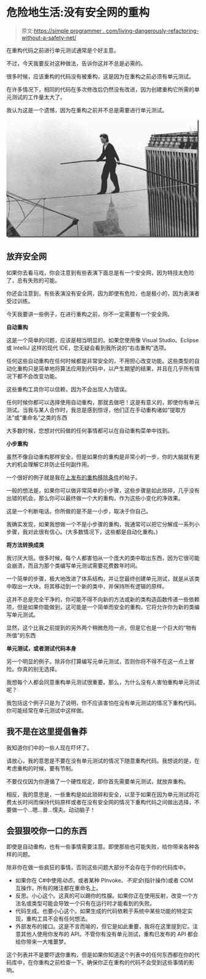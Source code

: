 # 危险地生活:没有安全网的重构

> 原文:[https://simple programmer . com/living-dangerously-refactoring-without-a-safety-net/](https://simpleprogrammer.com/living-dangerously-refactoring-without-a-safety-net/)

在重构代码之前进行单元测试通常是个好主意。

不过，今天我要反对这种做法，告诉你这并不总是必需的。

很多时候，应该重构的代码没有被重构，这是因为在重构之前必须有单元测试。

在许多情况下，相同的代码在多次修改后仍然没有改进，因为创建重构它所需的单元测试的工作量太大了。

我认为这是一个遗憾，因为在重构之前并不总是需要进行单元测试。



![Philippe Petit](img/573afe9a5ca7dbc356c5ff6f6a1a294e.png "Philippe Petit")



## 放弃安全网

如果你去看马戏，你会注意到有些表演下面总是有一个安全网，因为特技太危险了，总有失败的可能。

你还会注意到，有些表演没有安全网，因为即使有危险，也是极小的，因为表演者受过训练。

今天我要讲一些例子，在进行重构之前，你不一定需要有一个安全网。

**自动重构**

这是一个简单的问题，应该是相当明显的。如果您使用像 Visual Studio、Eclipse 或 IntelliJ 这样的现代 IDE，您无疑会看到我所说的“右击重构”选项。

任何这些自动重构在任何时候都是非常安全的，不用担心改变功能。这些类型的自动化重构只是简单地将算法应用到代码中，以产生期望的结果，并且在几乎所有情况下都不会改变功能。

这些重构工具你可以信赖，因为不会出现人为错误。

任何时候你都可以选择使用自动重构，那就去做吧！这是有意义的，即使你有单元测试。当我与某人合作时，我总是感到惊讶，他们正在手动重构诸如“提取方法”或“重命名”之类的东西

大多数时候，您想对代码做的任何事情都可以在自动重构菜单中找到。

**小步重构**

虽然不像自动重构那样安全，但是如果你的重构是非常小的一步，你的大脑就有更大的机会理解它并防止任何副作用。

一个很好的例子就是我在[上发布的重构移除条件](https://simpleprogrammer.com/2010/01/18/how-to-refactor-removal-of-conditions/)的帖子。

一般的想法是，如果你可以做非常简单的小步骤，这些步骤是如此琐碎，几乎没有出错的机会，那么你可以最终做一个大的重构，作为这些小变化的净效果。

这是一个判断电话。你所做的是不是一小步，取决于你自己。

我确实发现，如果我想做一个不是小步骤的重构，我通常可以把它分解成一系列小步骤，我对此很有信心。(大多数情况下，这些都是自动化重构。)

**将方法转换成类**

我讨厌大班。很多时候，每个人都害怕从一个庞大的类中取出东西，因为它很可能会崩溃，而且为那个类编写单元测试需要花费数年时间。

一个简单的步骤，极大地改进了体系结构，并让您最终创建单元测试，就是从该类中取出一大块，将其移动到一个新的类中，并保持所有逻辑的原样。

这并不总是完全干净的，你可能不得不向新的方法或新的类构造函数传递一些依赖项，但是如果你能做到，这可能是一个简单而安全的重构，它将允许你为新的类编写单元测试。

显然，这个比我之前提到的另外两个稍微危险一点，但是它也是一个巨大的“物有所值”的东西

**单元测试，或者测试代码本身**

另一个明显的例子。除非你打算编写元单元测试，否则你将不得不在这一点上冒险。你真的别无选择。

我想每个人都会同意重构单元测试很重要。那么，为什么没有人害怕重构单元测试呢？

我包括这个例子只是为了说明，你不应该害怕在没有单元测试的情况下重构代码。你可能经常在单元测试中这样做。

## 我不是在这里提倡鲁莽

我知道你们中的一些人现在吓坏了。

请放心，我的意思是不要在没有单元测试的情况下随意重构代码。我想说的是，在考虑重构的时候，要有节制。

不要仅仅因为你遵循了一个硬性规定，即你首先需要单元测试，就放弃重构。

相反，我的意思是，一些重构是如此琐碎和安全，以至于如果在因为单元测试将花费太长时间而保持代码原样或者在没有安全网的情况下重构代码之间做出选择，不要做一个…嗯…普…懦夫。动动脑子！

## 会狠狠咬你一口的东西

即使是自动重构，也有一些事情需要注意。即使那些也可能失败，给你带来各种各样的问题。

除非你在做一些疯狂的事情，否则这些问题大部分不会存在于你的代码库中。

*   如果你在 C#中使用*动态*，或者某种 PInvoke、*不安全*(指针操作)或者 COM 互操作，所有的赌注都在重命名上。
*   反思。小心这个。这真的可以踢你的性腺。如果你正在使用反射，改变一个方法名或类型可能会导致一个只有在运行时才能看到的失败。
*   代码生成。也要小心这个。如果生成的代码依赖于系统中某些功能的特定实现，重构工具不会有任何想法。
*   外部发布的接口。这是不言而喻的，但它是如此重要，我将在这里提到它。注意其他人使用你发布的 API。不管你有没有单元测试，重构已发布的 API 都会给你带来一大堆噩梦。

这个列表并不是要吓退你重构，但是如果你知道这个列表中的任何东西都在你的代码库中，在你重构之前检查一下。确保你正在重构的代码不会受到这些事情的影响。